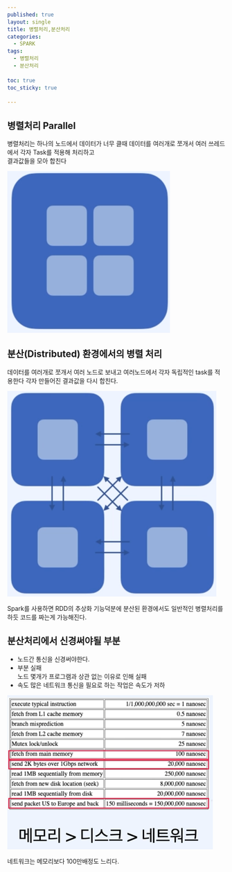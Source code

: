 ```yaml
---
published: true
layout: single
title: 병렬처리,분산처리
categories:
  - SPARK
tags:
  - 병렬처리
  - 분산처리

toc: true
toc_sticky: true

---
```


## 병렬처리 Parallel
병렬처리는 하나의 노드에서 데이터가 너무 클때
데이터를 여러개로 쪼개서 여러 쓰레드에서 각자 Task를 적용해 처리하고  
결과값들을 모아 합친다

![](https://raw.githubusercontent.com/Cloudblack/Forpicture/image//img/20220826103008.png)



## 분산(Distributed) 환경에서의 병렬 처리 

데이터를 여러개로 쪼개서 여러 노드로 보내고 여러노드에서 각자 독립적인 task를 적용한다 각자 만들어진 결과값을 다시 합친다.  

![](https://raw.githubusercontent.com/Cloudblack/Forpicture/image//img/20220826103018.png)

Spark를 사용하면 RDD의 추상화 기능덕분에 분산된 환경에서도 일반적인 병렬처리를 하듯 코드를 짜는게 가능해진다.  

## 분산처리에서 신경써야될 부분
- 노드간 통신을 신경써야한다.   
- 부분 실패   
  노드 몇개가 프로그램과 상관 없는 이유로 인해 실패  
- 속도
  많은 네트워크 통신을 필요로 하는 작업은 속도가 저하


![](https://raw.githubusercontent.com/Cloudblack/Forpicture/image//img/20220826103541.png)

네트워크는 메모리보다 100만배정도 느리다.